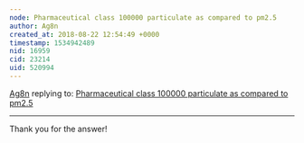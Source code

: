 ```yaml
---
node: Pharmaceutical class 100000 particulate as compared to pm2.5
author: Ag8n
created_at: 2018-08-22 12:54:49 +0000
timestamp: 1534942489
nid: 16959
cid: 23214
uid: 520994
---
```




[Ag8n](../profile/Ag8n) replying to: [Pharmaceutical class 100000 particulate as compared to pm2.5](../notes/Ag8n/08-18-2018/pharmaceutical-class-100000-particulate-as-compared-to-pm2-5)

----
Thank you for the answer!